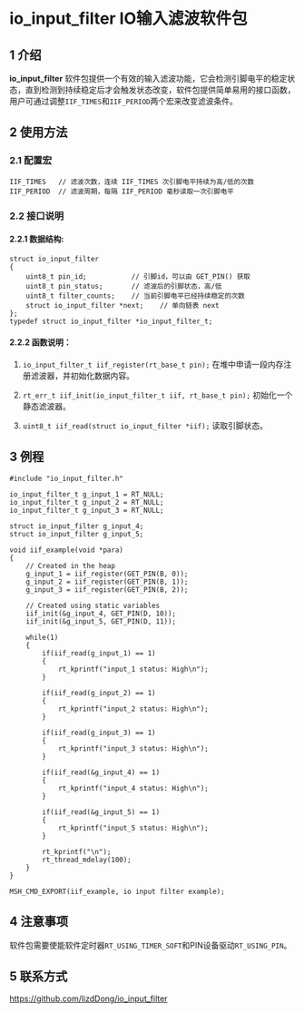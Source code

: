 # io_input_filter IO输入滤波软件包

## 1 介绍

**io_input_filter** 软件包提供一个有效的输入滤波功能，它会检测引脚电平的稳定状态，直到检测到持续稳定后才会触发状态改变，软件包提供简单易用的接口函数，用户可通过调整`IIF_TIMES`和`IIF_PERIOD`两个宏来改变滤波条件。

## 2 使用方法

### 2.1 配置宏
	IIF_TIMES   // 滤波次数，连续 IIF_TIMES 次引脚电平持续为高/低的次数
	IIF_PERIOD  // 滤波周期，每隔 IIF_PERIOD 毫秒读取一次引脚电平

### 2.2 接口说明

#### 2.2.1 数据结构:
```
struct io_input_filter
{
    uint8_t pin_id;           // 引脚id，可以由 GET_PIN() 获取
    uint8_t pin_status;       // 滤波后的引脚状态，高/低
    uint8_t filter_counts;    // 当前引脚电平已经持续稳定的次数
    struct io_input_filter *next;    // 单向链表 next
};
typedef struct io_input_filter *io_input_filter_t;
```
#### 2.2.2 函数说明：
1. `io_input_filter_t iif_register(rt_base_t pin);`
在堆中申请一段内存注册滤波器，并初始化数据内容。

2. `rt_err_t iif_init(io_input_filter_t iif, rt_base_t pin);`
初始化一个静态滤波器。

3. `uint8_t iif_read(struct io_input_filter *iif);`
读取引脚状态。

## 3 例程
```
#include "io_input_filter.h"

io_input_filter_t g_input_1 = RT_NULL;
io_input_filter_t g_input_2 = RT_NULL;
io_input_filter_t g_input_3 = RT_NULL;

struct io_input_filter g_input_4;
struct io_input_filter g_input_5;

void iif_example(void *para)
{
    // Created in the heap
    g_input_1 = iif_register(GET_PIN(B, 0));
    g_input_2 = iif_register(GET_PIN(B, 1));
    g_input_3 = iif_register(GET_PIN(B, 2));

    // Created using static variables
    iif_init(&g_input_4, GET_PIN(D, 10));
    iif_init(&g_input_5, GET_PIN(D, 11));

    while(1)
    {
        if(iif_read(g_input_1) == 1)
        {
            rt_kprintf("input_1 status: High\n");
        }

        if(iif_read(g_input_2) == 1)
        {
            rt_kprintf("input_2 status: High\n");
        }

        if(iif_read(g_input_3) == 1)
        {
            rt_kprintf("input_3 status: High\n");
        }

        if(iif_read(&g_input_4) == 1)
        {
            rt_kprintf("input_4 status: High\n");
        }

        if(iif_read(&g_input_5) == 1)
        {
            rt_kprintf("input_5 status: High\n");
        }

        rt_kprintf("\n");
        rt_thread_mdelay(100);
    }
}

MSH_CMD_EXPORT(iif_example, io input filter example);

```

## 4 注意事项
软件包需要使能软件定时器`RT_USING_TIMER_SOFT`和PIN设备驱动`RT_USING_PIN`。

## 5 联系方式
https://github.com/lizdDong/io_input_filter








